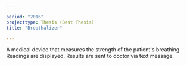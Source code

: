```yaml
---

period: "2016"
projecttype: Thesis (Best Thesis)
title: "Breathalizer"

---
```


A medical device that measures the strength of the patient's breathing. Readings are displayed. Results are sent to doctor via text message.
